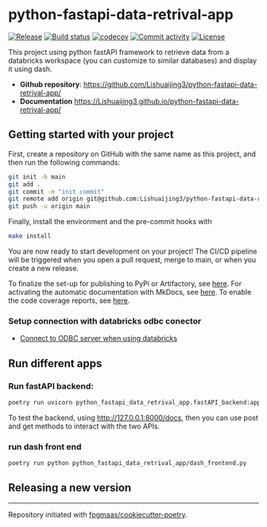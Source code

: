 # python-fastapi-data-retrival-app

[![Release](https://img.shields.io/github/v/release/Lishuaijing3/python-fastapi-data-retrival-app)](https://img.shields.io/github/v/release/Lishuaijing3/python-fastapi-data-retrival-app)
[![Build status](https://img.shields.io/github/actions/workflow/status/Lishuaijing3/python-fastapi-data-retrival-app/main.yml?branch=main)](https://github.com/Lishuaijing3/python-fastapi-data-retrival-app/actions/workflows/main.yml?query=branch%3Amain)
[![codecov](https://codecov.io/gh/Lishuaijing3/python-fastapi-data-retrival-app/branch/main/graph/badge.svg)](https://codecov.io/gh/Lishuaijing3/python-fastapi-data-retrival-app)
[![Commit activity](https://img.shields.io/github/commit-activity/m/Lishuaijing3/python-fastapi-data-retrival-app)](https://img.shields.io/github/commit-activity/m/Lishuaijing3/python-fastapi-data-retrival-app)
[![License](https://img.shields.io/github/license/Lishuaijing3/python-fastapi-data-retrival-app)](https://img.shields.io/github/license/Lishuaijing3/python-fastapi-data-retrival-app)

This project using python fastAPI framework to retrieve data from a databricks workspace (you can customize to similar databases) and display it using dash.

- **Github repository**: <https://github.com/Lishuaijing3/python-fastapi-data-retrival-app/>
- **Documentation** <https://Lishuaijing3.github.io/python-fastapi-data-retrival-app/>

## Getting started with your project

First, create a repository on GitHub with the same name as this project, and then run the following commands:

``` bash
git init -b main
git add .
git commit -m "init commit"
git remote add origin git@github.com:Lishuaijing3/python-fastapi-data-retrival-app.git
git push -u origin main
```

Finally, install the environment and the pre-commit hooks with 

```bash
make install
```

You are now ready to start development on your project! The CI/CD
pipeline will be triggered when you open a pull request, merge to main,
or when you create a new release.

To finalize the set-up for publishing to PyPi or Artifactory, see
[here](https://fpgmaas.github.io/cookiecutter-poetry/features/publishing/#set-up-for-pypi).
For activating the automatic documentation with MkDocs, see
[here](https://fpgmaas.github.io/cookiecutter-poetry/features/mkdocs/#enabling-the-documentation-on-github).
To enable the code coverage reports, see [here](https://fpgmaas.github.io/cookiecutter-poetry/features/codecov/).

### Setup connection with databricks odbc conector
- [Connect to ODBC server when using databricks](https://docs.databricks.com/en/integrations/jdbc-odbc-bi.html)

## Run different apps

### Run fastAPI backend:
``` bash
poetry run uvicorn python_fastapi_data_retrival_app.fastAPI_backend:app --port 8000 --reload 
``` 
To test the backend, using http://127.0.0.1:8000/docs, then you can use post and get methods to interact with the two APIs.

### run dash front end
``` bash
poetry run python python_fastapi_data_retrival_app/dash_frontend.py
``` 
## Releasing a new version
---

Repository initiated with [fpgmaas/cookiecutter-poetry](https://github.com/fpgmaas/cookiecutter-poetry).